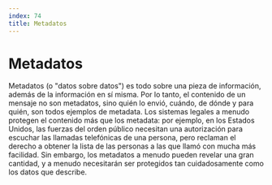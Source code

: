 ```yaml
---
index: 74
title: Metadatos
---
```

# Metadatos

Metadatos (o "datos sobre datos") es todo sobre una pieza de información, además de la información en sí misma. Por lo tanto, el contenido de un mensaje no son metadatos, sino quién lo envió, cuándo, de dónde y para quién, son todos ejemplos de metadata. Los sistemas legales a menudo protegen el contenido más que los metadata: por ejemplo, en los Estados Unidos, las fuerzas del orden público necesitan una autorización para escuchar las llamadas telefónicas de una persona, pero reclaman el derecho a obtener la lista de las personas a las que llamó con mucha más facilidad. Sin embargo, los metadatos a menudo pueden revelar una gran cantidad, y a menudo necesitarán ser protegidos tan cuidadosamente como los datos que describe.